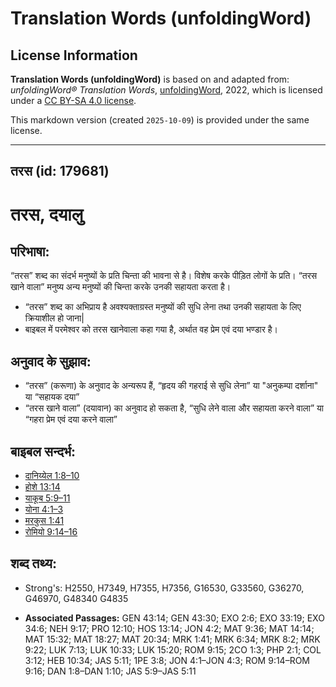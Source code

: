 # Translation Words (unfoldingWord)

## License Information

**Translation Words (unfoldingWord)** is based on and adapted from: _unfoldingWord® Translation Words_, [unfoldingWord](https://unfoldingword.org/utw), 2022, which is licensed under a [CC BY-SA 4.0 license](https://creativecommons.org/licenses/by-sa/4.0/legalcode.en).

This markdown version (created `2025-10-09`) is provided under the same license.



--------------------------------

## तरस (id: 179681)

तरस, दयालु
==========

परिभाषा:
--------

“तरस” शब्द का संदर्भ मनुष्यों के प्रति चिन्ता की भावना से है। विशेष करके पीड़ित लोगों के प्रति। “तरस खाने वाला” मनुष्य अन्य मनुष्यों की चिन्ता करके उनकी सहायता करता है।

* “तरस” शब्द का अभिप्राय है अवश्यक्ताग्रस्त मनुष्यों की सुधि लेना तथा उनकी सहायता के लिए क्रियाशील हो जाना\|
* बाइबल में परमेश्वर को तरस खानेवाला कहा गया है, अर्थात वह प्रेम एवं दया भण्डार है।

अनुवाद के सुझाव:
----------------

* ​“तरस” (करूणा) के अनुवाद के अन्यरूप हैं, “हृदय की गहराई से सुधि लेना” या "अनुकम्पा दर्शाना" या “सहायक दया”
* “तरस खाने वाला” (दयावान) का अनुवाद हो सकता है, “सुधि लेने वाला और सहायता करने वाला” या “गहरा प्रेम एवं दया करने वाला”

बाइबल सन्दर्भ:
--------------

* [दानिय्येल 1:8–10](https://ref.ly/Dan1:8-Dan1:10)
* [होशे 13:14](https://ref.ly/Hos13:14)
* [याकूब 5:9–11](https://ref.ly/Jas5:9-Jas5:11)
* [योना 4:1–3](https://ref.ly/Jonah4:1-Jonah4:3)
* [मरकुस 1:41](https://ref.ly/Mark1:41)
* [रोमियो 9:14–16](https://ref.ly/Rom9:14-Rom9:16)

शब्द तथ्य:
----------

* Strong's: H2550, H7349, H7355, H7356, G16530, G33560, G36270, G46970, G48340 G4835

* **Associated Passages:** GEN 43:14; GEN 43:30; EXO 2:6; EXO 33:19; EXO 34:6; NEH 9:17; PRO 12:10; HOS 13:14; JON 4:2; MAT 9:36; MAT 14:14; MAT 15:32; MAT 18:27; MAT 20:34; MRK 1:41; MRK 6:34; MRK 8:2; MRK 9:22; LUK 7:13; LUK 10:33; LUK 15:20; ROM 9:15; 2CO 1:3; PHP 2:1; COL 3:12; HEB 10:34; JAS 5:11; 1PE 3:8; JON 4:1–JON 4:3; ROM 9:14–ROM 9:16; DAN 1:8–DAN 1:10; JAS 5:9–JAS 5:11


